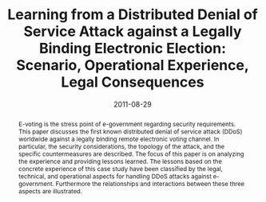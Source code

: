 ---
abstract: E-voting is the stress point of e-government regarding security  requirements.
  This paper discusses the first known distributed denial of service  attack (DDoS)
  worldwide against a legally binding remote electronic voting  channel. In particular,
  the security considerations, the topology of the attack,  and the specific countermeasures
  are described. The focus of this paper is on  analyzing the experience and providing
  lessons learned. The lessons based on  the concrete experience of this case study
  have been classified by the legal,  technical, and operational aspects for handling
  DDoS attacks against e-  government. Furthermore the relationships and interactions
  between these three  aspects are illustrated.
authors:
- Andreas Ehringfeld
- Larissa Naber
- Karin Kappel
- Gerald Fischer
- Elmar Pichl
- Thomas Grechenig
date: '2011-08-29'
featured: false
links:
- name: Publik
  url: https://publik.tuwien.ac.at/showentry.php?ID=205865&lang=2
publication_types:
- '1'
publishDate: '2011-08-29'
title: 'Learning from a Distributed Denial of Service Attack against a Legally Binding
  Electronic Election: Scenario, Operational Experience, Legal Consequences'
url_pdf: ''
---